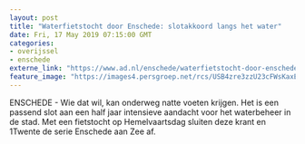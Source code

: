 ```yaml
---
layout: post
title: "Waterfietstocht door Enschede: slotakkoord langs het water"
date: Fri, 17 May 2019 07:15:00 GMT
categories: 
- overijssel 
- enschede 
externe_link: "https://www.ad.nl/enschede/waterfietstocht-door-enschede-slotakkoord-langs-het-water~ac23f42c/"
feature_image: "https://images4.persgroep.net/rcs/USB4zre3zzU23cFWsKaxE_LGxaE/diocontent/148425551/_fitwidth/400/?appId=21791a8992982cd8da851550a453bd7f&quality=0.7"
---
```


ENSCHEDE - Wie dat wil, kan onderweg natte voeten krijgen. Het is een passend slot aan een half jaar intensieve aandacht voor het waterbeheer in de stad. Met een fietstocht op Hemelvaartsdag sluiten deze krant en 1Twente de serie Enschede aan Zee af.
